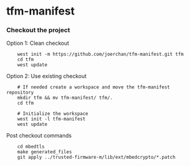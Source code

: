 # tfm-manifest

### Checkout the project

Option 1: Clean checkout

        west init -m https://github.com/joerchan/tfm-manifest.git tfm
        cd tfm
        west update

Option 2: Use existing checkout

        # If needed create a workspace and move the tfm-manifest repository
        mkdir tfm && mv tfm-manifest/ tfm/.
        cd tfm

        # Initialize the workspace
        west init -l tfm-manifest
        west update

Post checkout commands

        cd mbedtls
        make generated_files
        git apply ../trusted-firmware-m/lib/ext/mbedcrypto/*.patch
